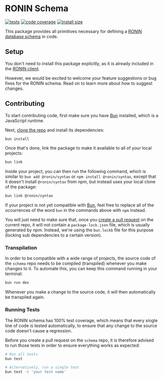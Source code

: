 # RONIN Schema

[![tests](https://img.shields.io/github/actions/workflow/status/ronin-co/schema/validate.yml?label=tests)](https://github.com/ronin-co/schema/actions/workflows/validate.yml)
[![code coverage](https://img.shields.io/codecov/c/github/ronin-co/schema)](https://codecov.io/github/ronin-co/schema)
[![install size](https://packagephobia.com/badge?p=@ronin/syntax)](https://packagephobia.com/result?p=@ronin/syntax)

This package provides all primitives necessary for defining a [RONIN database schema](https://ronin.co/docs/platform/schemas-in-code) in code.

## Setup

You don't need to install this package explicitly, as it is already included in the [RONIN client](https://github.com/ronin-co/client).

However, we would be excited to welcome your feature suggestions or bug fixes for the RONIN schema. Read on to learn more about how to suggest changes.

## Contributing

To start contributing code, first make sure you have [Bun](https://bun.sh) installed, which is a JavaScript runtime.

Next, [clone the repo](https://docs.github.com/en/repositories/creating-and-managing-repositories/cloning-a-repository) and install its dependencies:

```bash
bun install
```

Once that's done, link the package to make it available to all of your local projects:

```bash
bun link
```

Inside your project, you can then run the following command, which is similar to `bun add @ronin/syntax` or `npm install @ronin/syntax`, except that it doesn't install `@ronin/syntax` from npm, but instead uses your local clone of the package:

```bash
bun link @ronin/syntax
```

If your project is not yet compatible with [Bun](https://bun.sh), feel free to replace all of the occurrences of the word `bun` in the commands above with `npm` instead.

You will just need to make sure that, once you [create a pull request](https://docs.github.com/en/pull-requests/collaborating-with-pull-requests/proposing-changes-to-your-work-with-pull-requests/creating-a-pull-request#creating-the-pull-request) on the current repo, it will not contain a `package-lock.json` file, which is usually generated by npm. Instead, we're using the `bun.lockb` file for this purpose (locking sub dependencies to a certain version).

### Transpilation

In order to be compatible with a wide range of projects, the source code of the `schema` repo needs to be compiled (transpiled) whenever you make changes to it. To automate this, you can keep this command running in your terminal:

```bash
bun run dev
```

Whenever you make a change to the source code, it will then automatically be transpiled again.

### Running Tests

The RONIN schema has 100% test coverage, which means that every single line of code is tested automatically, to ensure that any change to the source code doesn't cause a regression.

Before you create a pull request on the `schema` repo, it is therefore advised to run those tests in order to ensure everything works as expected:

```bash
# Run all tests
bun test

# Alternatively, run a single test
bun test -t 'your test name'
```